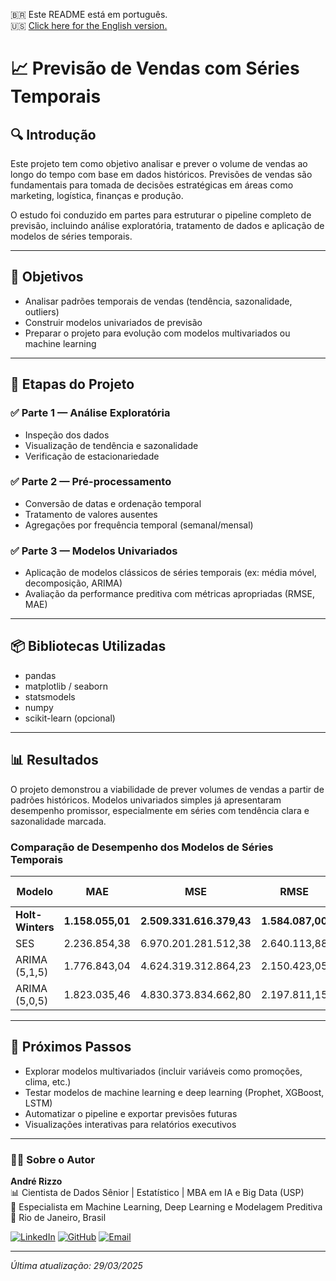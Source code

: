  🇧🇷 Este README está em português.  
 🇺🇸 [Click here for the English version.](README_EN.md)


# 📈 Previsão de Vendas com Séries Temporais

## 🔍 Introdução
Este projeto tem como objetivo analisar e prever o volume de vendas ao longo do tempo com base em dados históricos. Previsões de vendas são fundamentais para tomada de decisões estratégicas em áreas como marketing, logística, finanças e produção.

O estudo foi conduzido em partes para estruturar o pipeline completo de previsão, incluindo análise exploratória, tratamento de dados e aplicação de modelos de séries temporais.

---

## 🎯 Objetivos
- Analisar padrões temporais de vendas (tendência, sazonalidade, outliers)
- Construir modelos univariados de previsão
- Preparar o projeto para evolução com modelos multivariados ou machine learning

---

## 🧠 Etapas do Projeto

### ✅ Parte 1 — Análise Exploratória
- Inspeção dos dados
- Visualização de tendência e sazonalidade
- Verificação de estacionariedade

### ✅ Parte 2 — Pré-processamento
- Conversão de datas e ordenação temporal
- Tratamento de valores ausentes
- Agregações por frequência temporal (semanal/mensal)

### ✅ Parte 3 — Modelos Univariados
- Aplicação de modelos clássicos de séries temporais (ex: média móvel, decomposição, ARIMA)
- Avaliação da performance preditiva com métricas apropriadas (RMSE, MAE)

---

## 📦 Bibliotecas Utilizadas
- pandas
- matplotlib / seaborn
- statsmodels
- numpy
- scikit-learn (opcional)

---

## 📊 Resultados
O projeto demonstrou a viabilidade de prever volumes de vendas a partir de padrões históricos. Modelos univariados simples já apresentaram desempenho promissor, especialmente em séries com tendência clara e sazonalidade marcada.

### Comparação de Desempenho dos Modelos de Séries Temporais

| Modelo          | MAE         | MSE             | RMSE        | MAPE (%) |
|----------------|-------------|------------------|-------------|-----------|
| **Holt-Winters**   | **1.158.055,01** | **2.509.331.616.379,43** | **1.584.087,00** | **2,49** |
| SES            | 2.236.854,38 | 6.970.201.281.512,38 | 2.640.113,88 | 4,89      |
| ARIMA (5,1,5)  | 1.776.843,04 | 4.624.319.312.864,23 | 2.150.423,05 | 3,85      |
| ARIMA (5,0,5)  | 1.823.035,46 | 4.830.373.834.662,80 | 2.197.811,15 | 3,91      |


---

## 🔁 Próximos Passos
- Explorar modelos multivariados (incluir variáveis como promoções, clima, etc.)
- Testar modelos de machine learning e deep learning (Prophet, XGBoost, LSTM)
- Automatizar o pipeline e exportar previsões futuras
- Visualizações interativas para relatórios executivos

---

### 👨‍💻 Sobre o Autor

**André Rizzo**  
📊 Cientista de Dados Sênior | Estatístico | MBA em IA e Big Data (USP)  
🧠 Especialista em Machine Learning, Deep Learning e Modelagem Preditiva  
📍 Rio de Janeiro, Brasil  

[![LinkedIn](https://img.shields.io/badge/LinkedIn-Perfil-0077B5?logo=linkedin&logoColor=white)](https://www.linkedin.com/in/andrerizzo1)
[![GitHub](https://img.shields.io/badge/GitHub-Portfólio-181717?logo=github&logoColor=white)](https://github.com/andrerizzo)
[![Email](https://img.shields.io/badge/Email-andrerizzo@hotmail.com-D14836?logo=gmail&logoColor=white)](mailto:andrerizzo@hotmail.com)

---

*Última atualização: 29/03/2025*
